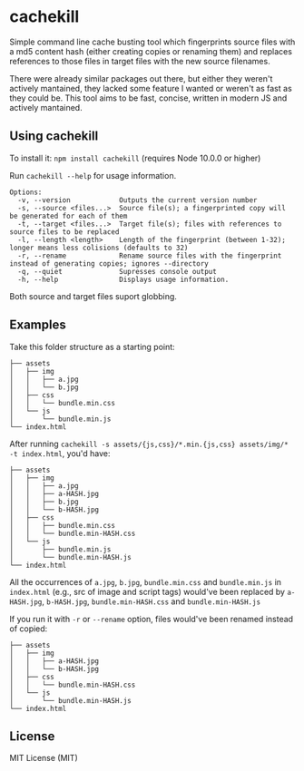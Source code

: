 # cachekill

Simple command line cache busting tool which fingerprints source files with a md5 content hash (either creating copies or renaming them) and replaces references to those files in target files with the new source filenames.

There were already similar packages out there, but either they weren't actively mantained, they lacked some feature I wanted or weren't as fast as they could be. This tool aims to be fast, concise, written in modern JS and actively mantained.


## Using cachekill

To install it: `npm install cachekill` (requires Node 10.0.0 or higher)

Run `cachekill --help` for usage information.

    Options:
      -v, --version            Outputs the current version number
      -s, --source <files...>  Source file(s); a fingerprinted copy will be generated for each of them
      -t, --target <files...>  Target file(s); files with references to source files to be replaced
      -l, --length <length>    Length of the fingerprint (between 1-32); longer means less colisions (defaults to 32)
      -r, --rename             Rename source files with the fingerprint instead of generating copies; ignores --directory
      -q, --quiet              Supresses console output
      -h, --help               Displays usage information.

Both source and target files suport globbing.


## Examples

Take this folder structure as a starting point:

    ├── assets
    │   ├── img
    │   │   ├── a.jpg
    │   │   └── b.jpg
    │   ├── css
    │   │   └── bundle.min.css
    │   └── js
    │       └── bundle.min.js
    └── index.html

After running `cachekill -s assets/{js,css}/*.min.{js,css} assets/img/*  -t index.html`, you'd have:

    ├── assets
    │   ├── img
    │   │   ├── a.jpg
    │   │   ├── a-HASH.jpg
    │   │   ├── b.jpg
    │   │   └── b-HASH.jpg
    │   ├── css
    │   │   ├── bundle.min.css
    │   │   └── bundle.min-HASH.css
    │   └── js
    │       ├── bundle.min.js
    │       └── bundle.min-HASH.js
    └── index.html

All the occurrences of `a.jpg`, `b.jpg`, `bundle.min.css` and `bundle.min.js` in `index.html` (e.g., src of image and script tags) would've been replaced by `a-HASH.jpg`, `b-HASH.jpg`, `bundle.min-HASH.css` and `bundle.min-HASH.js`

If you run it with `-r` or `--rename` option, files would've been renamed instead of copied:

    ├── assets
    │   ├── img
    │   │   ├── a-HASH.jpg
    │   │   └── b-HASH.jpg
    │   ├── css
    │   │   └── bundle.min-HASH.css
    │   └── js
    │       └── bundle.min-HASH.js
    └── index.html


## License

MIT License (MIT)
